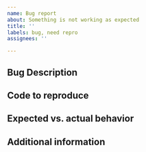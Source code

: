 ```yaml
---
name: Bug report
about: Something is not working as expected
title: ''
labels: bug, need repro
assignees: ''

---
```


## Bug Description
<!-- Include a clear description of the issue and the steps to reproduce it -->

## Code to reproduce
<!-- A minimum reproducible sample of the issue -->

## Expected vs. actual behavior
<!-- A clear description of how the library should be behaving versus how it is behaving -->

## Additional information
<!--
Add any other context about the problem here.

Move all applicable items out of the comment:
- Operating system (Linux/macOS/Windows):
- pros-rs version (see `Cargo.toml`):
- Rust version (see `rustc --version`):
- Priority this issue should have (low/med/high):
- I have tested this issue on the latest development release.
- I would be willing to implement a fix for this issue.
-->
